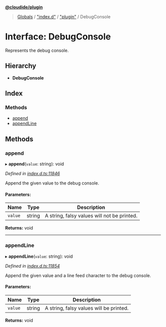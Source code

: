 **[@cloudide/plugin](../README.md)**

> [Globals](../README.md) / ["index.d"](../modules/_index_d_.md) / ["plugin"](../modules/_index_d_._plugin_.md) / DebugConsole

# Interface: DebugConsole

Represents the debug console.

## Hierarchy

* **DebugConsole**

## Index

### Methods

* [append](_index_d_._plugin_.debugconsole.md#append)
* [appendLine](_index_d_._plugin_.debugconsole.md#appendline)

## Methods

### append

▸ **append**(`value`: string): void

*Defined in [index.d.ts:11846](https://github.com/shuyaqian/cloudide-plugin-api/blob/9d985be/index.d.ts#L11846)*

Append the given value to the debug console.

#### Parameters:

Name | Type | Description |
------ | ------ | ------ |
`value` | string | A string, falsy values will not be printed.  |

**Returns:** void

___

### appendLine

▸ **appendLine**(`value`: string): void

*Defined in [index.d.ts:11854](https://github.com/shuyaqian/cloudide-plugin-api/blob/9d985be/index.d.ts#L11854)*

Append the given value and a line feed character
to the debug console.

#### Parameters:

Name | Type | Description |
------ | ------ | ------ |
`value` | string | A string, falsy values will be printed.  |

**Returns:** void
